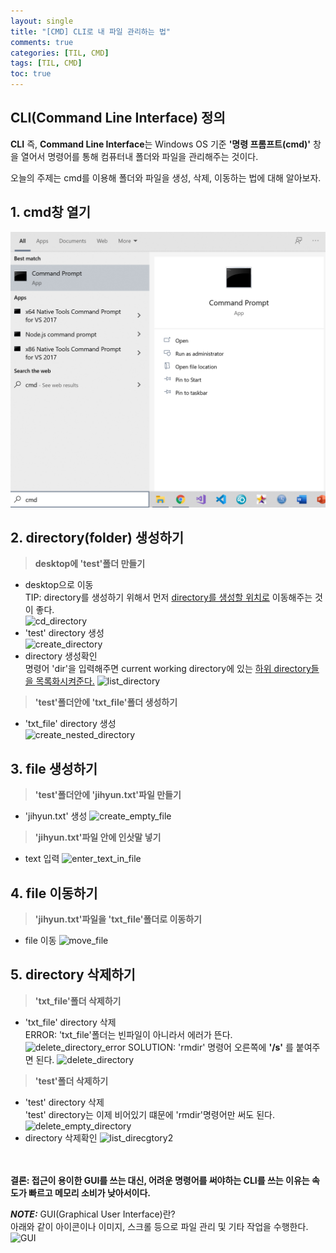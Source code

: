 ```yaml
---
layout: single
title: "[CMD] CLI로 내 파일 관리하는 법"
comments: true
categories: [TIL, CMD]
tags: [TIL, CMD]
toc: true
---
```


## CLI(Command Line Interface) 정의
**CLI** 즉, **Command Line Interface**는 Windows OS 기준 **'명령 프롬프트(cmd)'** 창을 열어서 명령어를 통해 컴퓨터내 폴더와 파일을 관리해주는 것이다.

오늘의 주제는 cmd를 이용해 폴더와 파일을 생성, 삭제, 이동하는 법에 대해 알아보자. 


## 1. cmd창 열기 

<!-- ![open_cmd](./images/open_cmd.png) -->
<img src="./images/open_cmd.png" alt="open_cmd">


## 2. directory(folder) 생성하기
> **desktop에 'test'폴더 만들기**
- desktop으로 이동  
TIP: directory를 생성하기 위해서 먼저 <u>directory를 생성할 위치로</u> 이동해주는 것이 좋다.  
![cd_directory](/images/cd_directory.png)
- 'test' directory 생성  
![create_directory](/images/create_directory.png)
- directory 생성확인  
명령어 'dir'을 입력해주면 current working directory에 있는 <u>하위 directory들을 목록화시켜준다.</u> 
![list_directory](/images/list_directory.png)

> **'test'폴더안에 'txt_file'폴더 생성하기**  
- 'txt_file' directory 생성  
![create_nested_directory](/images/create_nested_directory.png)


## 3. file 생성하기
> **'test'폴더안에 'jihyun.txt'파일 만들기**
- 'jihyun.txt' 생성
![create_empty_file](/images/create_empty_file.png)

> **'jihyun.txt'파일 안에 인삿말 넣기**
- text 입력
![enter_text_in_file](/images/enter_text_in_file.png)


## 4. file 이동하기
> **'jihyun.txt'파일을 'txt_file'폴더로 이동하기**
- file 이동
![move_file](/images/move_file.png)


## 5. directory 삭제하기
> **'txt_file'폴더 삭제하기**
- 'txt_file' directory 삭제  
ERROR: 'txt_file'폴더는 빈파일이 아니라서 에러가 뜬다. 
![delete_directory_error](/images/delete_directory_error.png)
SOLUTION: 'rmdir' 명령어 오른쪽에 **'/s'** 를 붙여주면 된다.
![delete_directory](/images/delete_directory.png)

> **'test'폴더 삭제하기**
- 'test' directory 삭제  
'test' directory는 이제 비어있기 떄문에 'rmdir'명령어만 써도 된다. 
![delete_empty_directory](/images/delete_empty_directory.png)
- directory 삭제확인
![list_direcgtory2](/images/list_directory2.png)

<br/><br/>
**결론: 접근이 용이한 GUI를 쓰는 대신, 어려운 명령어를 써야하는 CLI를 쓰는 이유는 속도가 빠르고 메모리 소비가 낮아서이다.**  

**_NOTE:_** GUI(Graphical User Interface)란?  
아래와 같이 아이콘이나 이미지, 스크롤 등으로 파일 관리 및 기타 작업을 수행한다. 
![GUI](/images/GUI.png)
